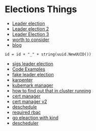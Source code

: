 # Elections Things

- [Leader election](https://dev.to/sklarsa/how-to-add-kubernetes-powered-leader-election-to-your-go-apps-57jh)
- [Leader election 2](https://carlosbecker.com/posts/k8s-leader-election/)
- [Leader Election 3](https://taesunny.github.io/kubernetes/kubernetes-controllers-leader-election-with-go-library/)
- [worth to consider](https://github.com/kubernetes/kubernetes/blob/dff82dc0de47299ab66c83c626e08b245ab19037/cmd/kube-controller-manager/app/controllermanager.go#L255)
- [blog](https://dev.to/sklarsa/how-to-add-kubernetes-powered-leader-election-to-your-go-apps-57jh)

```snippets
id = id + "_" + string(uuid.NewUUID())
```

- [sigs leader election](https://github.com/search?q=org%3Akubernetes-sigs%20k8s.io%2Fclient-go%2Ftools%2Fleaderelection%2Fresourcelock&type=code)
- [Code Examples](https://github.com/kubernetes-sigs/descheduler/blob/fa3fb4e954f02e837068f73e7520a9cc02f8bc52/pkg/descheduler/leaderelection.go#L27)
- [fake leader election](https://github.com/kubernetes-sigs/controller-runtime/blob/91e102ffc63c9b415b177eee448316556fa8d315/pkg/leaderelection/fake/leader_election.go)
- [karpenter](https://github.com/kubernetes-sigs/karpenter/blob/c380935b0d9a14aca8b5925c6b276e88fb93f21f/pkg/operator/operator.go#L42)
- [kubemark manager](https://github.com/kubernetes-sigs/cluster-api-provider-kubemark/blob/main/main.go)
- [how to find out that in cluster running](https://github.com/kubernetes-sigs/controller-runtime/blob/91e102ffc63c9b415b177eee448316556fa8d315/pkg/leaderelection/leader_election.go)
- [cert manager](https://github.com/cert-manager/cert-manager/blob/027b692921688b0afd57916cc771878f7ed8532a/internal/apis/config/shared/types_leaderelection.go)
- [cert manager v2](https://github.com/cert-manager/cert-manager/blob/027b692921688b0afd57916cc771878f7ed8532a/pkg/webhook/server/server.go#L140)
- [deschedule](https://github.com/kubernetes-sigs/descheduler/blob/fa3fb4e954f02e837068f73e7520a9cc02f8bc52/pkg/descheduler/leaderelection.go#L41)
- [required rbac](https://carlosbecker.com/posts/k8s-leader-election/)
- [go eleaction with kind](https://github.com/olamilekan000/leader-election)
- [descheduler](https://github.com/kubernetes-sigs/descheduler/blob/fa3fb4e954f02e837068f73e7520a9cc02f8bc52/pkg/descheduler/leaderelection.go#L28)
